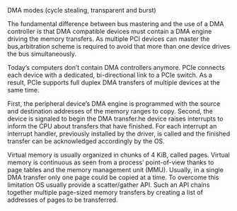 DMA modes (cycle stealing, transparent and burst)

 The fundamental difference between bus mastering and the use of a DMA controller is that DMA compatible devices must contain a DMA engine driving the memory transfers. As multiple PCI devices can master the bus,arbitration scheme is required to avoid that more than one device drives the bus simultaneously.
 
Today’s computers don’t contain DMA controllers anymore. PCIe connects each device with a dedicated, bi-directional link to a PCIe switch. As a result, PCIe supports full duplex DMA transfers of multiple devices at the same time. 

First, the peripheral device’s DMA engine is programmed with the source and destination addresses of the memory ranges to copy. Second, the device is signaled to begin the DMA transfer.he device raises interrupts to inform the CPU about transfers that have finished. For each interrupt an interrupt handler, previously installed by the driver, is called and the finished transfer can be acknowledged accordingly by the OS.

 Virtual memory is usually organized in chunks of 4 KiB, called pages. Virtual memory is continuous as seen from a process’ point-of-view thanks to page tables and the memory management unit (MMU). Usually, in a single DMA transfer only one page could be copied at a time. To overcome this limitation OS usually provide a scatter/gather API. Such an API chains together multiple page-sized memory transfers by creating a list of addresses of pages to be transferred.
